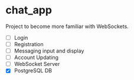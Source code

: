 # chat_app

Project to become more familiar with WebSockets.

 - [ ] Login
 - [ ] Registration
 - [ ] Messaging input and display
 - [ ] Account Updating
 - [ ] WebSocket Server
 - [x] PostgreSQL DB